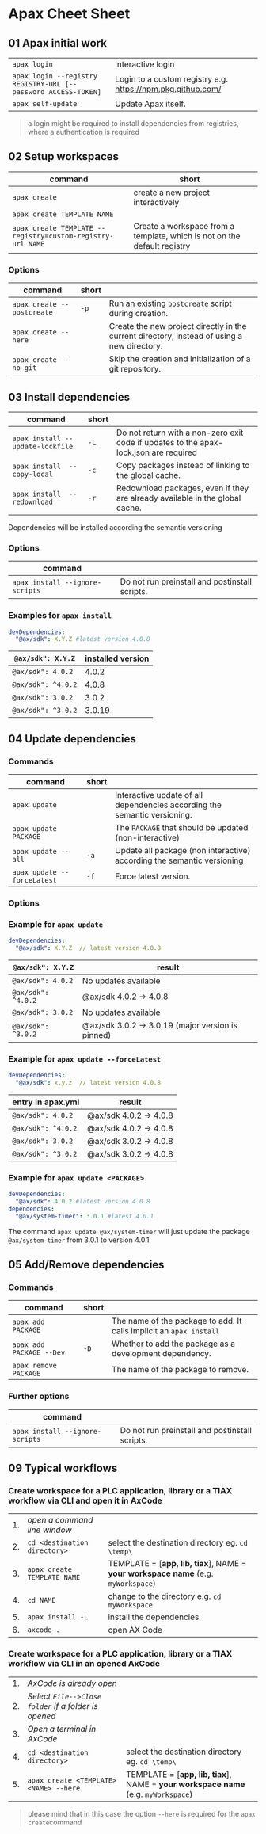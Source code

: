# Apax Cheet Sheet

## 01 Apax initial work

|||
|-|-|
|`apax login`|interactive login|
|`apax login --registry REGISTRY-URL [--password ACCESS-TOKEN]` |Login to a custom registry e.g. https://npm.pkg.github.com/|
|`apax self-update`| Update Apax itself.|

> a login might be required to install dependencies from registries, where a authentication is required

## 02 Setup workspaces

|command|short||
|-|-|-|
| `apax create` | create a new project interactively|
| `apax create TEMPLATE NAME` | |
| `apax create TEMPLATE --registry=custom-registry-url NAME` |Create  a workspace from a template, which is not on the default registry|

### Options

  |command|short||
  |-|-|-|
  |`apax create --postcreate`|`-p`| Run an existing `postcreate` script during creation.|
  |`apax create --here`|| Create the new project directly in the current directory, instead of using a new directory.|
  |`apax create --no-git`|| Skip the creation and initialization of a git repository.

## 03 Install dependencies

|command|short||
|-|-|-|
|`apax install --update-lockfile`| `-L` | Do not return with a non-zero exit code if updates to the apax-lock.json are required |
|`apax install  --copy-local`| `-c` |Copy packages instead of linking to the global cache.|
|`apax install  --redownload`| `-r` |Redownload packages, even if they are already available in the global cache. |

Dependencies will be installed according the semantic versioning

### Options

|command||
|-|-|
|`apax install --ignore-scripts` | Do not run preinstall and postinstall scripts.|

### Examples for `apax install`

```yml
devDependencies:
  "@ax/sdk": X.Y.Z #latest version 4.0.8
```
|`@ax/sdk": X.Y.Z` | installed version |
|-|-|
|`@ax/sdk": 4.0.2` | 4.0.2|
|`@ax/sdk": ^4.0.2`| 4.0.8|
|`@ax/sdk": 3.0.2` | 3.0.2|
|`@ax/sdk": ^3.0.2`| 3.0.19|

## 04 Update dependencies

### Commands

|command|short||
|-|-|-|
|`apax update`| | Interactive update of all dependencies according the semantic versioning.|
|`apax update PACKAGE`| | The `PACKAGE` that should be updated (non-interactive)|
|`apax update --all`| `-a` |Update all package (non interactive) according the semantic versioning|
|`apax update --forceLatest`| `-f` | Force latest version. |

### Options

### Example for `apax update`

```yml
devDependencies:
  "@ax/sdk": X.Y.Z  // latest version 4.0.8
```
|`@ax/sdk": X.Y.Z` | result |
|-|-|
|`@ax/sdk": 4.0.2` | No updates available
|`@ax/sdk": ^4.0.2`| @ax/sdk 4.0.2 -> 4.0.8
|`@ax/sdk": 3.0.2` | No updates available
|`@ax/sdk": ^3.0.2`| @ax/sdk 3.0.2 -> 3.0.19 (major version is pinned)

### Example for `apax update --forceLatest`

```yml
devDependencies:
  "@ax/sdk": x.y.z  // latest version 4.0.8
```

|entry in apax.yml| result |
|-|-|
|`@ax/sdk": 4.0.2`  | @ax/sdk 4.0.2 -> 4.0.8
|`@ax/sdk": ^4.0.2` | @ax/sdk 4.0.2 -> 4.0.8
|`@ax/sdk": 3.0.2`  | @ax/sdk 3.0.2 -> 4.0.8
|`@ax/sdk": ^3.0.2` | @ax/sdk 3.0.2 -> 4.0.8

### Example for `apax update <PACKAGE>`

```yml
devDependencies:
  "@ax/sdk": 4.0.2 #latest version 4.0.8
dependencies:
  "@ax/system-timer": 3.0.1 #latest 4.0.1
```

The command `apax update @ax/system-timer` will just update the package `@ax/system-timer` from 3.0.1 to version 4.0.1

## 05 Add/Remove dependencies

### Commands

|command|short||
|-|-|-|
|`apax add PACKAGE`| | The name of the package to add. It calls implicit an `apax install`|
|`apax add PACKAGE --Dev`| `-D` | Whether to add the package as a development dependency.|
|`apax remove PACKAGE`| | The name of the package to remove. |

### Further options

|command||
|-|-|
|`apax install --ignore-scripts` | Do not run preinstall and postinstall scripts.|

## 09 Typical workflows

### Create workspace for a PLC application, library or a TIAX workflow via CLI and open it in AxCode

||||
|-|-|-|
|1.| *open a command line window* |
|2.| `cd <destination directory>`| select the destination directory eg. `cd \temp\`|
|3.| `apax create TEMPLATE NAME`| TEMPLATE = [**app, lib, tiax**], NAME = **your workspace name** (e.g. `myWorkspace`) |
|4.| `cd NAME`| change to the directory e.g. `cd myWorkspace`|
|5.| `apax install -L`| install the dependencies |
|6.| `axcode .` | open AX Code |


### Create workspace for a PLC application, library or a TIAX workflow via CLI in an opened AxCode

||||
|-|-|-|
|1.| *AxCode is already open* |
|2.| *Select `File-->Close folder` if a folder is opened* |
|3.| *Open a terminal in AxCode* |
|4.| `cd <destination directory>`| select the destination directory eg. `cd \temp\`|
|5.| `apax create <TEMPLATE> <NAME> --here`| TEMPLATE = [**app, lib, tiax**], NAME = **your workspace name** (e.g. `myWorkspace`) |

> please mind that in this case the option `--here` is required for the `apax create`command
> 